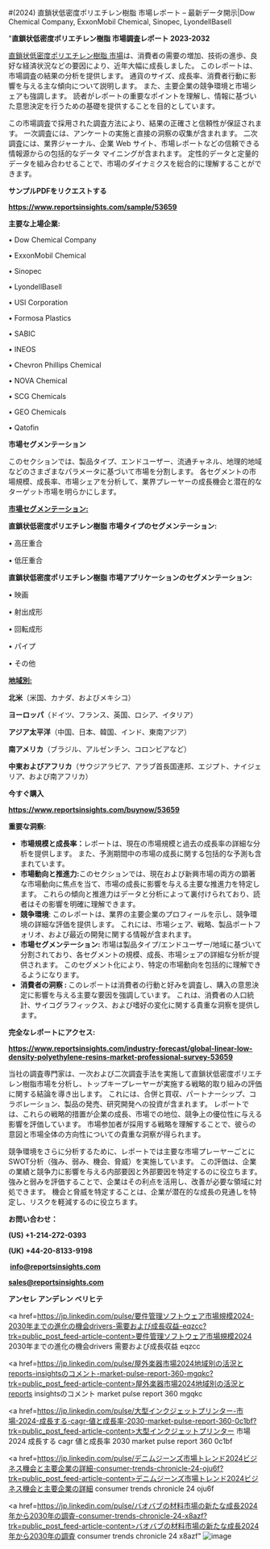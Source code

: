 #(2024) 直鎖状低密度ポリエチレン樹脂 市場レポート – 最新データ開示|Dow Chemical Company, ExxonMobil Chemical, Sinopec, LyondellBasell

"<strong>直鎖状低密度ポリエチレン樹脂 市場調査レポート 2023-2032</strong>

<a href=https://www.reportsinsights.com/sample/53659>直鎖状低密度ポリエチレン樹脂 市場</a>は、消費者の需要の増加、技術の進歩、良好な経済状況などの要因により、近年大幅に成長しました。 このレポートは、市場調査の結果の分析を提供します。 通貨のサイズ、成長率、消費者行動に影響を与える主な傾向について説明します。 また、主要企業の競争環境と市場シェアも強調します。 読者がレポートの重要なポイントを理解し、情報に基づいた意思決定を行うための基礎を提供することを目的としています。

この市場調査で採用された調査方法により、結果の正確さと信頼性が保証されます。 一次調査には、アンケートの実施と直接の洞察の収集が含まれます。 二次調査には、業界ジャーナル、企業 Web サイト、市場レポートなどの信頼できる情報源からの包括的なデータ マイニングが含まれます。 定性的データと定量的データを組み合わせることで、市場のダイナミクスを総合的に理解することができます。

<strong><b>サンプルPDFをリクエストする</b></strong>

<a href=https://www.reportsinsights.com/sample/53659><strong><u>https://www.reportsinsights.com/sample/53659</u></strong></a>

<strong>主要な上場企業:</strong>

• Dow Chemical Company

• ExxonMobil Chemical

• Sinopec

• LyondellBasell

• USI Corporation

• Formosa Plastics

• SABIC

• INEOS

• Chevron Phillips Chemical

• NOVA Chemical

• SCG Chemicals

• GEO Chemicals

• Qatofin

<strong>市場セグメンテーション</strong>

このセクションでは、製品タイプ、エンドユーザー、流通チャネル、地理的地域などのさまざまなパラメータに基づいて市場を分割します。 各セグメントの市場規模、成長率、市場シェアを分析して、業界プレーヤーの成長機会と潜在的なターゲット市場を明らかにします。

<strong><u>市場セグメンテーション</u></strong><strong><u>:</u></strong>

<strong>直鎖状低密度ポリエチレン樹脂 市場タイプのセグメンテーション:</strong>

• 高圧重合

• 低圧重合

<strong>直鎖状低密度ポリエチレン樹脂 市場アプリケーションのセグメンテーション:</strong>

• 映画

• 射出成形

• 回転成形

• パイプ

• その他

<strong><u>地域別</u></strong><strong><u>:</u></strong>

<strong>北米</strong>（米国、カナダ、およびメキシコ）

<strong>ヨーロッパ</strong>（ドイツ、フランス、英国、ロシア、イタリア）

<strong>アジア太平洋</strong>（中国、日本、韓国、インド、東南アジア）

<strong>南アメリカ</strong>（ブラジル、アルゼンチン、コロンビアなど）

<strong>中東およびアフリカ</strong>（サウジアラビア、アラブ首長国連邦、エジプト、ナイジェリア、および南アフリカ）

<strong>今すぐ購入</strong>

<a href=https://www.reportsinsights.com/buynow/53659><strong><u>https://www.reportsinsights.com/buynow/53659</u></strong></a>

<strong>重要な洞察:</strong>
<ul>
  <li><strong>市場規模と成長率：</strong>レポートは、現在の市場規模と過去の成長率の詳細な分析を提供します。 また、予測期間中の市場の成長に関する包括的な予測も含まれています。</li>
  <li><strong>市場動向と推進力:</strong>このセクションでは、現在および新興市場の両方の顕著な市場動向に焦点を当て、市場の成長に影響を与える主要な推進力を特定します。 これらの傾向と推進力はデータと分析によって裏付けられており、読者はその影響を明確に理解できます。</li>
  <li><strong>競争環境</strong>: このレポートは、業界の主要企業のプロフィールを示し、競争環境の詳細な評価を提供します。 これには、市場シェア、戦略、製品ポートフォリオ、および最近の開発に関する情報が含まれます。</li>
  <li><strong>市場セグメンテーション: </strong>市場は製品タイプ/エンドユーザー/地域に基づいて分割されており、各セグメントの規模、成長、市場シェアの詳細な分析が提供されます。 このセグメント化により、特定の市場動向を包括的に理解できるようになります。</li>
  <li><strong>消費者の洞察 : </strong>このレポートは消費者の行動と好みを調査し、購入の意思決定に影響を与える主要な要因を強調しています。 これは、消費者の人口統計、サイコグラフィックス、および嗜好の変化に関する貴重な洞察を提供します。</li>
</ul>
<strong>完全なレポートにアクセス:</strong>

<a href=https://www.reportsinsights.com/industry-forecast/global-linear-low-density-polyethylene-resins-market-professional-survey-53659><strong><u><b>https://www.reportsinsights.com/industry-forecast/global-linear-low-density-polyethylene-resins-market-professional-survey-53659</b></u></strong></a>

当社の調査専門家は、一次および二次調査手法を実施して直鎖状低密度ポリエチレン樹脂市場を分析し、トップキープレーヤーが実施する戦略的取り組みの評価に関する結論を導き出します。 これには、合併と買収、パートナーシップ、コラボレーション、製品の発売、研究開発への投資が含まれます。 レポートでは、これらの戦略的措置が企業の成長、市場での地位、競争上の優位性に与える影響を評価しています。 市場参加者が採用する戦略を理解することで、彼らの意図と市場全体の方向性についての貴重な洞察が得られます。

競争環境をさらに分析するために、レポートでは主要な市場プレーヤーごとにSWOT分析（強み、弱み、機会、脅威）を実施しています。 この評価は、企業の業績と競争力に影響を与える内部要因と外部要因を特定するのに役立ちます。 強みと弱みを評価することで、企業はその利点を活用し、改善が必要な領域に対処できます。 機会と脅威を特定することは、企業が潜在的な成長の見通しを特定し、リスクを軽減するのに役立ちます。

<strong>お問い合わせ：</strong>

<strong>(US) +1-214-272-0393</strong>

<strong>(UK) +44-20-8133-9198</strong>

<strong> </strong><a href=info@reportsinsights.com><strong><u>info@reportsinsights.com</u></strong></a>

<a href=sales@reportsinsights.com><strong><u>sales@reportsinsights.com</u></strong></a>

<strong>アンセレ アンデレン ベリヒテ</strong>

<a href=https://jp.linkedin.com/pulse/要件管理ソフトウェア市場規模2024-2030年までの進化の機会drivers-需要および成長収益-eqzcc?trk=public_post_feed-article-content>要件管理ソフトウェア市場規模2024 2030年までの進化の機会drivers 需要および成長収益 eqzcc</a>

<a href=https://jp.linkedin.com/pulse/屋外楽器市場2024地域別の活況とreports-insightsのコメント-market-pulse-report-360-mgqkc?trk=public_post_feed-article-content>屋外楽器市場2024地域別の活況とreports insightsのコメント market pulse report 360 mgqkc</a>

<a href=https://jp.linkedin.com/pulse/大型インクジェットプリンター-市場-2024-成長する-cagr-値と成長率-2030-market-pulse-report-360-0c1bf?trk=public_post_feed-article-content>大型インクジェットプリンター 市場 2024 成長する cagr 値と成長率 2030 market pulse report 360 0c1bf</a>

<a href=https://jp.linkedin.com/pulse/デニムジーンズ市場トレンド2024ビジネス機会と主要企業の詳細-consumer-trends-chronicle-24-oju6f?trk=public_post_feed-article-content>デニムジーンズ市場トレンド2024ビジネス機会と主要企業の詳細 consumer trends chronicle 24 oju6f</a>

<a href=https://jp.linkedin.com/pulse/バオバブの材料市場の新たな成長2024年から2030年の調査-consumer-trends-chronicle-24-x8azf?trk=public_post_feed-article-content>バオバブの材料市場の新たな成長2024年から2030年の調査 consumer trends chronicle 24 x8azf</a>"
![image](https://github.com/aanak123/RIMarketer1/assets/158471119/d0b7bfe1-959c-4a8e-b61d-30e6b3cc7e03)
